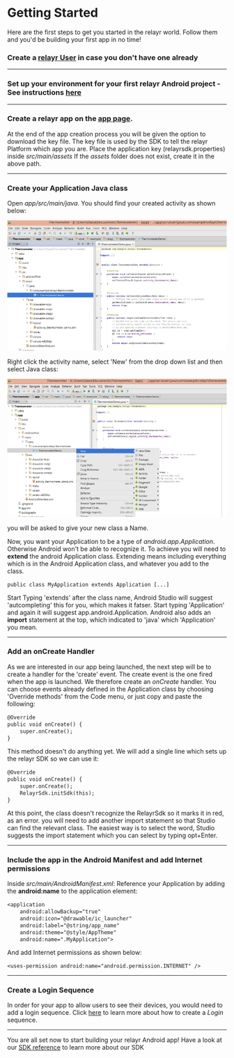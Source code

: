 # Getting Started

Here are the first steps to get you started in the relayr world. Follow them and you'd be building your first app in no time!

### Create a [relayr User](https://api.relayr.io/oauth2/auth?client_id=D-aSJGtuUeQPwIgos1Xt_xAhXzo9RpiR&redirect_uri=https://developer.relayr.io/dashboard/scrape&response_type=token&scope=access-own-user-info+configure-devices) in case you don't have one already

----------

### Set up your environment for your first relayr Android project - See instructions [here](https://developer.relayr.io/documents/Android/AndroidEnvironment)

----------

###  Create a relayr app on the [app page](https://developer.relayr.io/dashboard/apps/myApps). 
At the end of the app creation process you will be given the option to download the key file. The key file is used by the SDK to tell the relayr Platform which app you are.
Place the application key (relayrsdk.properties) inside *src/main/assets* 
If the *assets* folder does not exist, create it in the above path.

----------
### Create your Application Java class

Open *app/src/main/java*. You should find your created activity as shown below:

<img src="assets/Activity2.png" class="center">

Right click the activity name, select 'New' from the drop down list and then select Java class:

<img src="assets/Class.png" class="center">

you will be asked to give your new class a Name. 

Now, you want your Application to be a type of *android.app.Application*. Otherwise Android won't be able to recognize it.
To achieve you will need to **extend** the android Application class. Extending means
including everything which is in the Android Application class, and whatever you add to the class.

	public class MyApplication extends Application [...]

Start Typing 'extends' after the class name, Android Studio will suggest
'autcompleting' this for you, which makes it fatser. Start typing 'Application' and again it will suggest app.android.Application. Android also adds an **import** statement at the top, which indicated to 'java' which 'Application' you mean.


----------


### Add an onCreate Handler

As we are interested in our app being launched, the next step will be to create a handler for the 'create' event. The create event is the one fired when the app is launched. We therefore create an *onCreate* handler. You can choose events already defined in the Application class by choosing 'Override methods' from the Code menu, or just copy and paste the following:

    @Override
    public void onCreate() {
        super.onCreate();
    }

This method doesn't do anything yet. We will add a single line
which sets up the relayr SDK so we can use it:

    @Override
    public void onCreate() {
        super.onCreate();
        RelayrSdk.initSdk(this);
    }

At this point, the class doesn't recognize the RelayrSdk so it marks it
in red, as an error. you will need to add another import statement so that Studio can
find the relevant class. The easiest way is to select the word, Studio suggests the
import statement which you can select by typing opt+Enter.  

----------

	    
###  Include the app in the Android Manifest and add Internet permissions

Inside *src/main/AndroidManifest.xml*: Reference your Application by adding the **android:name** to the application element: 
    
    
    <application
        android:allowBackup="true"
        android:icon="@drawable/ic_launcher"
        android:label="@string/app_name"
        android:theme="@style/AppTheme"
        android:name=".MyApplication">

And add Internet permissions as shown below:

	<uses-permission android:name="android.permission.INTERNET" />

----------

    
###  Create a Login Sequence

In order for your app to allow users to see their devices, you would need to add a login sequence. Click [here](https://developer.relayr.io/documents/Android/LoginSequence) to learn more about how to create a *Login* sequence.   
  
----------

You are all set now to start building your relayr Android app! Have a look at our <a href= "https://developer.relayr.io/rendered-doc/javadoc/index.html" target="_blank">SDK reference</a> to learn more about our SDK	
